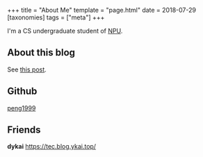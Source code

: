 +++
title = "About Me"
template = "page.html"
date = 2018-07-29
[taxonomies]
tags = ["meta"]
+++

I'm a CS undergraduate student of [NPU](http://www.nwpu.edu.cn).
<!-- more -->

## About this blog

See [this post](./first-blog.md).

## Github

[peng1999](https://github.com/peng1999)

## Friends

**dykai** <https://tec.blog.ykai.top/>
